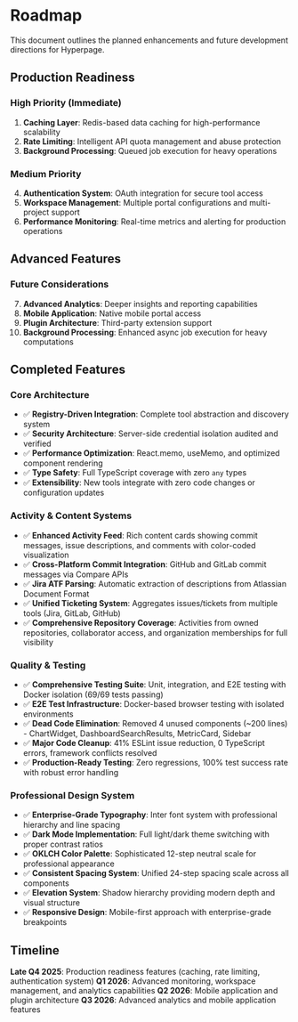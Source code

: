 # Roadmap

This document outlines the planned enhancements and future development directions for Hyperpage.

## Production Readiness

### High Priority (Immediate)
1. **Caching Layer**: Redis-based data caching for high-performance scalability
2. **Rate Limiting**: Intelligent API quota management and abuse protection
3. **Background Processing**: Queued job execution for heavy operations

### Medium Priority
4. **Authentication System**: OAuth integration for secure tool access
5. **Workspace Management**: Multiple portal configurations and multi-project support
6. **Performance Monitoring**: Real-time metrics and alerting for production operations

## Advanced Features

### Future Considerations
7. **Advanced Analytics**: Deeper insights and reporting capabilities
8. **Mobile Application**: Native mobile portal access
9. **Plugin Architecture**: Third-party extension support
10. **Background Processing**: Enhanced async job execution for heavy computations

## Completed Features

### Core Architecture
- ✅ **Registry-Driven Integration**: Complete tool abstraction and discovery system
- ✅ **Security Architecture**: Server-side credential isolation audited and verified
- ✅ **Performance Optimization**: React.memo, useMemo, and optimized component rendering
- ✅ **Type Safety**: Full TypeScript coverage with zero `any` types
- ✅ **Extensibility**: New tools integrate with zero code changes or configuration updates

### Activity & Content Systems
- ✅ **Enhanced Activity Feed**: Rich content cards showing commit messages, issue descriptions, and comments with color-coded visualization
- ✅ **Cross-Platform Commit Integration**: GitHub and GitLab commit messages via Compare APIs
- ✅ **Jira ATF Parsing**: Automatic extraction of descriptions from Atlassian Document Format
- ✅ **Unified Ticketing System**: Aggregates issues/tickets from multiple tools (Jira, GitLab, GitHub)
- ✅ **Comprehensive Repository Coverage**: Activities from owned repositories, collaborator access, and organization memberships for full visibility

### Quality & Testing
- ✅ **Comprehensive Testing Suite**: Unit, integration, and E2E testing with Docker isolation (69/69 tests passing)
- ✅ **E2E Test Infrastructure**: Docker-based browser testing with isolated environments
- ✅ **Dead Code Elimination**: Removed 4 unused components (~200 lines) - ChartWidget, DashboardSearchResults, MetricCard, Sidebar
- ✅ **Major Code Cleanup**: 41% ESLint issue reduction, 0 TypeScript errors, framework conflicts resolved
- ✅ **Production-Ready Testing**: Zero regressions, 100% test success rate with robust error handling

### Professional Design System
- ✅ **Enterprise-Grade Typography**: Inter font system with professional hierarchy and line spacing
- ✅ **Dark Mode Implementation**: Full light/dark theme switching with proper contrast ratios
- ✅ **OKLCH Color Palette**: Sophisticated 12-step neutral scale for professional appearance
- ✅ **Consistent Spacing System**: Unified 24-step spacing scale across all components
- ✅ **Elevation System**: Shadow hierarchy providing modern depth and visual structure
- ✅ **Responsive Design**: Mobile-first approach with enterprise-grade breakpoints

## Timeline

**Late Q4 2025**: Production readiness features (caching, rate limiting, authentication system)
**Q1 2026**: Advanced monitoring, workspace management, and analytics capabilities
**Q2 2026**: Mobile application and plugin architecture
**Q3 2026**: Advanced analytics and mobile application features
